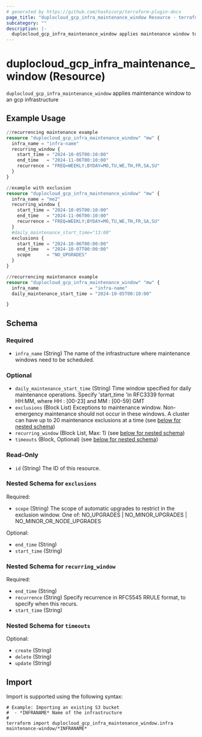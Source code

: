 ```yaml
---
# generated by https://github.com/hashicorp/terraform-plugin-docs
page_title: "duplocloud_gcp_infra_maintenance_window Resource - terraform-provider-duplocloud"
subcategory: ""
description: |-
  duplocloud_gcp_infra_maintenance_window applies maintenance window to an gcp infrastructure
---
```


# duplocloud_gcp_infra_maintenance_window (Resource)

`duplocloud_gcp_infra_maintenance_window` applies maintenance window to an gcp infrastructure

## Example Usage

```terraform
//recurrencing maintenance example
resource "duplocloud_gcp_infra_maintenance_window" "mw" {
  infra_name = "infra-name"
  recurring_window {
    start_time = "2024-10-05T00:10:00"
    end_time   = "2024-11-06T00:10:00"
    recurrence = "FREQ=WEEKLY;BYDAY=MO,TU,WE,TH,FR,SA,SU"
  }
}

//example with exclusion
resource "duplocloud_gcp_infra_maintenance_window" "mw" {
  infra_name = "me2"
  recurring_window {
    start_time = "2024-10-05T00:10:00"
    end_time   = "2024-11-06T00:10:00"
    recurrence = "FREQ=WEEKLY;BYDAY=MO,TU,WE,TH,FR,SA,SU"
  }
  #daily_maintenance_start_time="13:00"
  exclusions {
    start_time = "2024-10-06T00:00:00"
    end_time   = "2024-10-07T00:00:00"
    scope      = "NO_UPGRADES"
  }
}

//recurrencing maintenance example
resource "duplocloud_gcp_infra_maintenance_window" "mw" {
  infra_name                   = "infra-name"
  daily_maintenance_start_time = "2024-10-05T00:10:00"

}
```

<!-- schema generated by tfplugindocs -->
## Schema

### Required

- `infra_name` (String) The name of the infrastructure where maintenance windows need to be scheduled.

### Optional

- `daily_maintenance_start_time` (String) Time window specified for daily maintenance operations. Specify 'start_time 'in RFC3339 format HH:MM, where HH : [00-23] and MM : [00-59] GMT
- `exclusions` (Block List) Exceptions to maintenance window. Non-emergency maintenance should not occur in these windows. A cluster can have up to 20 maintenance exclusions at a time (see [below for nested schema](#nestedblock--exclusions))
- `recurring_window` (Block List, Max: 1) (see [below for nested schema](#nestedblock--recurring_window))
- `timeouts` (Block, Optional) (see [below for nested schema](#nestedblock--timeouts))

### Read-Only

- `id` (String) The ID of this resource.

<a id="nestedblock--exclusions"></a>
### Nested Schema for `exclusions`

Required:

- `scope` (String) The scope of automatic upgrades to restrict in the exclusion window. One of: NO_UPGRADES | NO_MINOR_UPGRADES | NO_MINOR_OR_NODE_UPGRADES

Optional:

- `end_time` (String)
- `start_time` (String)


<a id="nestedblock--recurring_window"></a>
### Nested Schema for `recurring_window`

Required:

- `end_time` (String)
- `recurrence` (String) Specify recurrence in RFC5545 RRULE format, to specify when this recurs.
- `start_time` (String)


<a id="nestedblock--timeouts"></a>
### Nested Schema for `timeouts`

Optional:

- `create` (String)
- `delete` (String)
- `update` (String)

## Import

Import is supported using the following syntax:

```shell
# Example: Importing an existing S3 bucket
#  - *INFRANAME* Name of the infrastructure
#
terraform import duplocloud_gcp_infra_maintenance_window.infra maintenance-window/*INFRANAME*
```
